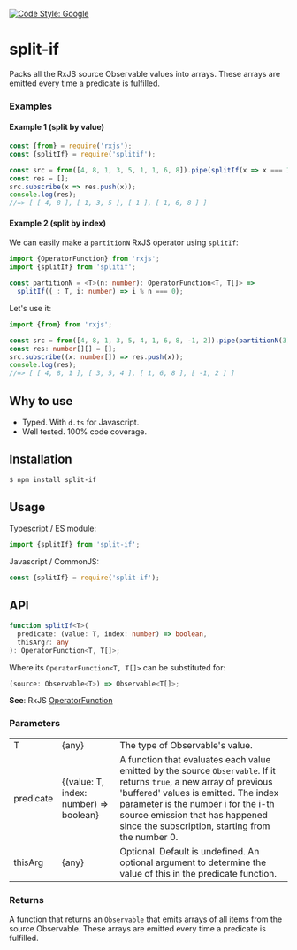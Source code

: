[![Code Style: Google](https://img.shields.io/badge/code%20style-google-blueviolet.svg)](https://github.com/google/gts)

# split-if

Packs all the RxJS source Observable values into arrays. These arrays are emitted every time a predicate is fulfilled.

### Examples

#### Example 1 (split by value)

```js
const {from} = require('rxjs');
const {splitIf} = require('splitif');

const src = from([4, 8, 1, 3, 5, 1, 1, 6, 8]).pipe(splitIf(x => x === 1));
const res = [];
src.subscribe(x => res.push(x));
console.log(res);
//=> [ [ 4, 8 ], [ 1, 3, 5 ], [ 1 ], [ 1, 6, 8 ] ]
```

#### Example 2 (split by index)

We can easily make a `partitionN` RxJS operator using `splitIf`:

```ts
import {OperatorFunction} from 'rxjs';
import {splitIf} from 'splitif';

const partitionN = <T>(n: number): OperatorFunction<T, T[]> =>
  splitIf((_: T, i: number) => i % n === 0);
```

Let's use it:

```ts
import {from} from 'rxjs';

const src = from([4, 8, 1, 3, 5, 4, 1, 6, 8, -1, 2]).pipe(partitionN(3));
const res: number[][] = [];
src.subscribe((x: number[]) => res.push(x));
console.log(res);
//=> [ [ 4, 8, 1 ], [ 3, 5, 4 ], [ 1, 6, 8 ], [ -1, 2 ] ]
```

## Why to use

- Typed. With `d.ts` for Javascript.
- Well tested. 100% code coverage.

## Installation

```bash
$ npm install split-if
```

## Usage

Typescript / ES module:

```ts
import {splitIf} from 'split-if';
```

Javascript / CommonJS:

```js
const {splitIf} = require('split-if');
```

## API

```ts
function splitIf<T>(
  predicate: (value: T, index: number) => boolean,
  thisArg?: any
): OperatorFunction<T, T[]>;
```

Where its `OperatorFunction<T, T[]>` can be substituted for:

```ts
(source: Observable<T>) => Observable<T[]>;
```

**See**: RxJS [OperatorFunction](https://rxjs.dev/api/index/interface/OperatorFunction)

### Parameters

|           |                                        |                                                                                                                                                                                                                                                                                             |
| --------- | -------------------------------------- | ------------------------------------------------------------------------------------------------------------------------------------------------------------------------------------------------------------------------------------------------------------------------------------------- |
| T         | {any}                                  | The type of Observable's value.                                                                                                                                                                                                                                                             |
| predicate | {(value: T, index: number) => boolean} | A function that evaluates each value emitted by the source `Observable`. If it returns `true`, a new array of previous 'buffered' values is emitted. The index parameter is the number i for the i-th source emission that has happened since the subscription, starting from the number 0. |
| thisArg   | {any}                                  | Optional. Default is undefined. An optional argument to determine the value of this in the predicate function.                                                                                                                                                                              |

### Returns

A function that returns an `Observable` that emits arrays of all items from the source Observable. These arrays are emitted every time a predicate is fulfilled.
